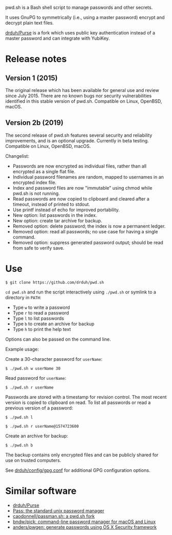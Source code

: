 pwd.sh is a Bash shell script to manage passwords and other secrets.

It uses GnuPG to symmetrically (i.e., using a master password) encrypt and decrypt plain text files.

[drduh/Purse](https://github.com/drduh/Purse) is a fork which uses public key authentication instead of a master password and can integrate with YubiKey.

# Release notes

## Version 1 (2015)

The original release which has been available for general use and review since July 2015. There are no known bugs nor security vulnerabilities identified in this stable version of pwd.sh. Compatible on Linux, OpenBSD, macOS.

## Version 2b (2019)

The second release of pwd.sh features several security and reliability improvements, and is an optional upgrade. Currently in beta testing. Compatible on Linux, OpenBSD, macOS.

Changelist:
* Passwords are now encrypted as individual files, rather than all encrypted as a single flat file.
* Individual password filenames are random, mapped to usernames in an encrypted index file.
* Index and password files are now "immutable" using chmod while pwd.sh is not running.
* Read passwords are now copied to clipboard and cleared after a timeout, instead of printed to stdout.
* Use printf instead of echo for improved portability.
* New option: list passwords in the index.
* New option: create tar archive for backup.
* Removed option: delete password; the index is now a permanent ledger.
* Removed option: read all passwords; no use case for having a single command.
* Removed option: suppress generated password output; should be read from safe to verify save.

# Use

```console
$ git clone https://github.com/drduh/pwd.sh
```

`cd pwd.sh` and run the script interactively using `./pwd.sh` or symlink to a directory in `PATH`:

* Type `w` to write a password
* Type `r` to read a password
* Type `l` to list passwords
* Type `b` to create an archive for backup
* Type `h` to print the help text

Options can also be passed on the command line.

Example usage:

Create a 30-character password for `userName`:

```console
$ ./pwd.sh w userName 30
```

Read password for `userName`:

```console
$ ./pwd.sh r userName
```

Passwords are stored with a timestamp for revision control. The most recent version is copied to clipboard on read. To list all passwords or read a previous version of a password:

```console
$ ./pwd.sh l

$ ./pwd.sh r userName@1574723600
```

Create an archive for backup:

```console
$ ./pwd.sh b
```

The backup contains only encrypted files and can be publicly shared for use on trusted computers.

See [drduh/config/gpg.conf](https://github.com/drduh/config/blob/master/gpg.conf) for additional GPG configuration options.

# Similar software

* [drduh/Purse](https://github.com/drduh/Purse)
* [Pass: the standard unix password manager](https://www.passwordstore.org/)
* [caodonnell/passman.sh: a pwd.sh fork](https://github.com/caodonnell/passman.sh)
* [bndw/pick: command-line password manager for macOS and Linux](https://github.com/bndw/pick)
* [anders/pwgen: generate passwords using OS X Security framework](https://github.com/anders/pwgen)
